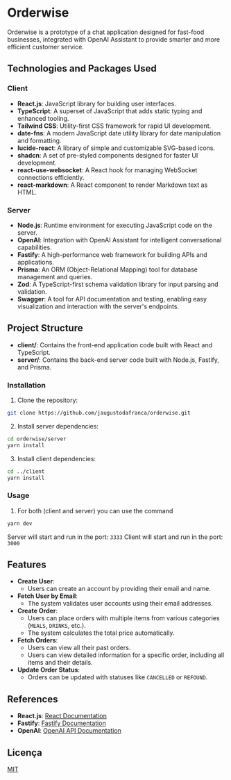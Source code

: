 # Orderwise

Orderwise is a prototype of a chat application designed for fast-food businesses, integrated with OpenAI Assistant to provide smarter and more efficient customer service.

## Technologies and Packages Used

### Client

- **React.js**: JavaScript library for building user interfaces.
- **TypeScript**: A superset of JavaScript that adds static typing and enhanced tooling.
- **Tailwind CSS**: Utility-first CSS framework for rapid UI development.
- **date-fns**: A modern JavaScript date utility library for date manipulation and formatting.
- **lucide-react**: A library of simple and customizable SVG-based icons.
- **shadcn**: A set of pre-styled components designed for faster UI development.
- **react-use-websocket**: A React hook for managing WebSocket connections efficiently.
- **react-markdown**: A React component to render Markdown text as HTML.

### Server

- **Node.js**: Runtime environment for executing JavaScript code on the server.
- **OpenAI**: Integration with OpenAI Assistant for intelligent conversational capabilities.
- **Fastify**: A high-performance web framework for building APIs and applications.
- **Prisma**: An ORM (Object-Relational Mapping) tool for database management and queries.
- **Zod**: A TypeScript-first schema validation library for input parsing and validation.
- **Swagger**: A tool for API documentation and testing, enabling easy visualization and interaction with the server's endpoints.

## Project Structure

- **client/**: Contains the front-end application code built with React and TypeScript.
- **server/**: Contains the back-end server code built with Node.js, Fastify, and Prisma.

### Installation

1. Clone the repository:

```bash
git clone https://github.com/jaugustodafranca/orderwise.git
```

2. Install server dependencies:

```bash
cd orderwise/server
yarn install
```

3. Install client dependencies:

```bash
cd ../client
yarn install
```

### Usage

1. For both (client and server) you can use the command

```bash
yarn dev
```

Server will start and run in the port: `3333`
Client will start and run in the port: `3000`

## Features

- **Create User**:
  - Users can create an account by providing their email and name.
- **Fetch User by Email**:
  - The system validates user accounts using their email addresses.
- **Create Order**:
  - Users can place orders with multiple items from various categories (`MEALS`, `DRINKS`, etc.).
  - The system calculates the total price automatically.
- **Fetch Orders**:
  - Users can view all their past orders.
  - Users can view detailed information for a specific order, including all items and their details.
- **Update Order Status**:
  - Orders can be updated with statuses like `CANCELLED` or `REFOUND`.

## References

- **React.js**: [React Documentation](https://reactjs.org/docs/getting-started.html)
- **Fastify**: [Fastify Documentation](https://www.fastify.io/docs/latest/)
- **OpenAI**: [OpenAI API Documentation](https://platform.openai.com/docs/)

## Licença

[MIT](https://choosealicense.com/licenses/mit/)
